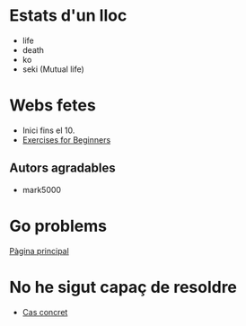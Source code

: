 Estats d'un lloc
================
- life
- death
- ko
- seki (Mutual life)

Webs fetes
==========
- Inici fins el 10.
- [Exercises for Beginners](https://online-go.com/puzzle/2625)

Autors agradables
-----------------
- mark5000


Go problems
===========
[Pàgina principal](http://www.goproblems.com)

No he sigut capaç de resoldre
=============================
- [Cas concret](https://online-go.com/puzzle/6)
